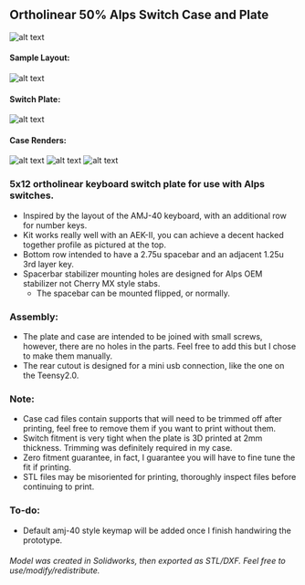 ## Ortholinear 50% Alps Switch Case and Plate

![alt text](https://i.imgur.com/Q3JMwZK.jpg)

#### Sample Layout:
![alt text](https://i.imgur.com/KS6zdEy.jpg)

#### Switch Plate:
![alt text](https://i.imgur.com/tT11VKq.jpg)

#### Case Renders:
![alt text](https://i.imgur.com/zDs8s6w.jpg)
![alt text](https://i.imgur.com/1mMLuPq.jpg)
![alt text](https://i.imgur.com/EvfcKb2.jpg)


### 5x12 ortholinear keyboard switch plate for use with Alps switches.
* Inspired by the layout of the AMJ-40 keyboard, with an additional row for number keys.
* Kit works really well with an AEK-II, you can achieve a decent hacked together profile as pictured at the top.
* Bottom row intended to have a 2.75u spacebar and an adjacent 1.25u 3rd layer key.
* Spacerbar stabilizer mounting holes are designed for Alps OEM stabilizer not Cherry MX style stabs.
    * The spacebar can be mounted flipped, or normally.


### Assembly:
* The plate and case are intended to be joined with small screws, however, there are no holes in the parts. Feel free to add this but I chose to make them manually.
* The rear cutout is designed for a mini usb connection, like the one on the Teensy2.0.


### Note:
* Case cad files contain supports that will need to be trimmed off after printing, feel free to remove them if you want to print without them.
* Switch fitment is very tight when the plate is 3D printed at 2mm thickness. Trimming was definitely required in my case.
* Zero fitment guarantee, in fact, I guarantee you will have to fine tune the fit if printing.
* STL files may be misoriented for printing, thoroughly inspect files before continuing to print.


### To-do:
* Default amj-40 style keymap will be added once I finish handwiring the prototype.

###### Model was created in Solidworks, then exported as STL/DXF. Feel free to use/modify/redistribute.
